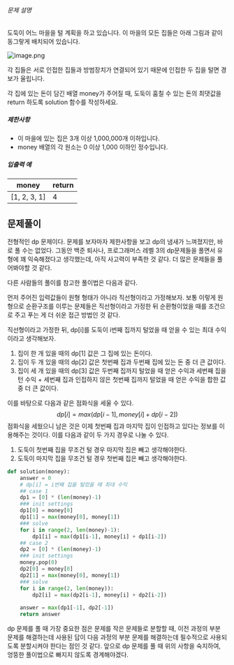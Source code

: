 ###### 문제 설명

도둑이 어느 마을을 털 계획을 하고 있습니다. 이 마을의 모든 집들은 아래 그림과 같이 동그랗게 배치되어 있습니다.

![image.png](https://grepp-programmers.s3.amazonaws.com/files/ybm/e7dd4f51c3/a228c73d-1cbe-4d59-bb5d-833fd18d3382.png)

각 집들은 서로 인접한 집들과 방범장치가 연결되어 있기 때문에 인접한 두 집을 털면 경보가 울립니다.

각 집에 있는 돈이 담긴 배열 money가 주어질 때, 도둑이 훔칠 수 있는 돈의 최댓값을 return 하도록 solution 함수를 작성하세요.

##### 제한사항

- 이 마을에 있는 집은 3개 이상 1,000,000개 이하입니다.
- money 배열의 각 원소는 0 이상 1,000 이하인 정수입니다.

##### 입출력 예

| money        | return |
| ------------ | ------ |
| [1, 2, 3, 1] | 4      |

## 문제풀이

전형적인 dp 문제이다. 문제를 보자마자 제한사항을 보고 dp의 냄새가 느껴졌지만, 바로 풀 수는 없었다. 그동안 백준 퇴사나, 프로그래머스 레벨 3의 dp문제들을 풀면서 유형에 꽤 익숙해졌다고 생각했는데, 아직 사고력이 부족한 것 같다. 더 많은 문제들을 풀어봐야할 것 같다.

다른 사람들의 풀이를 참고한 풀이법은 다음과 같다.

먼저 주어진 입력값들이 원형 형태가 아니라 직선형이라고 가정해보자. 보통 이렇게 원형으로 순환구조를 이루는 문제들은 직선형이라고 가정한 뒤 순환형이었을 때를 조건으로 주고 푸는 게 더 쉬운 접근 방법인 것 같다.

직선형이라고 가정한 뒤, dp[i]를 도둑이 i번째 집까지 털었을 때 얻을 수 있는 최대 수익이라고 생각해보자.

1. 집이 한 개 있을 때의 dp[1] 값은 그 집에 있는 돈이다.
2. 집이 두 개 있을 때의 dp[2] 값은 첫번째 집과 두번째 집에 있는 돈 중 더 큰 값이다.
3. 집이 세 개 있을 때의 dp[3] 값은 두번째 집까지 털었을 때 얻은 수익과 세번째 집을 턴 수익 + 세번째 집과 인접하지 않은 첫번째 집까지 털었을 때 얻은 수익을 합한 값 중 더 큰 값이다.

이를 바탕으로 다음과 같은 점화식을 세울 수 있다.
$$
dp[i] = max(dp[i-1], money[i] + dp[i-2])
$$
점화식을 세웠으니 남은 것은 이제 첫번째 집과 마지막 집이 인접하고 있다는 정보를 이용해주는 것이다. 이를 다음과 같이 두 가지 경우로 나눌 수 있다.

1. 도둑이 첫번째 집을 무조건 털 경우 마지막 집은 빼고 생각해야한다.
2. 도둑이 마지막 집을 무조건 털 경우 첫번째 집은 빼고 생각해야한다.

```python
def solution(money):
    answer = 0
    # dp[i] = i번째 집을 털었을 때 최대 수익
    ## case 1
    dp1 = [0] * (len(money)-1)
    ### init settings
    dp1[0] = money[0]
    dp1[1] = max(money[0], money[1])
    ### solve
    for i in range(2, len(money)-1):
        dp1[i] = max(dp1[i-1], money[i] + dp1[i-2])
    ## case 2
    dp2 = [0] * (len(money)-1)
    ### init settings
    money.pop(0)
    dp2[0] = money[0]
    dp2[1] = max(money[0], money[1])
    ### solve
    for i in range(2, len(money)):
        dp2[i] = max(dp2[i-1], money[i] + dp2[i-2])
    
    answer = max(dp1[-1], dp2[-1])
    return answer
```

dp 문제를 풀 때 가장 중요한 점은 문제를 작은 문제들로 분할할 때, 이전 과정의 부분 문제를 해결하는데 사용된 답이 다음 과정의 부분 문제를 해결하는데 필수적으로 사용되도록 분할시켜야 한다는 점인 것 같다. 앞으로 dp 문제를 풀 때 위의 사항을 숙지하여, 엉뚱한 풀이법으로 빠지지 않도록 경계해야겠다.